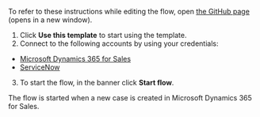 To refer to these instructions while editing the flow, open [the GitHub page](https://github.com/ot4i/app-connect-templates/tree/main/resources/markdown/Sync%20new%20case%20from%20Microsoft%20Dynamics%20365%20to%20ServiceNow_instructions.md) (opens in a new window).

1.	Click **Use this template** to start using the template.
2.	Connect to the following accounts by using your credentials:
   - [Microsoft Dynamics 365 for Sales](https://ibm.biz/acmsdynamicssales)
   - [ServiceNow](https://ibm.biz/acservicenow)
3.	To start the flow, in the banner click **Start flow**.

The flow is started when a new case is created in Microsoft Dynamics 365 for Sales.
